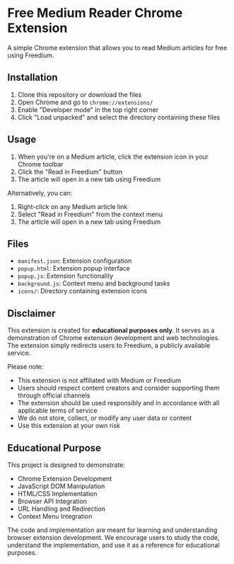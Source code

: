 # Free Medium Reader Chrome Extension

A simple Chrome extension that allows you to read Medium articles for free using Freedium.

## Installation

1. Clone this repository or download the files
2. Open Chrome and go to `chrome://extensions/`
3. Enable "Developer mode" in the top right corner
4. Click "Load unpacked" and select the directory containing these files

## Usage

1. When you're on a Medium article, click the extension icon in your Chrome toolbar
2. Click the "Read in Freedium" button
3. The article will open in a new tab using Freedium

Alternatively, you can:
1. Right-click on any Medium article link
2. Select "Read in Freedium" from the context menu
3. The article will open in a new tab using Freedium

## Files
- `manifest.json`: Extension configuration
- `popup.html`: Extension popup interface
- `popup.js`: Extension functionality
- `background.js`: Context menu and background tasks
- `icons/`: Directory containing extension icons

## Disclaimer
This extension is created for **educational purposes only**. It serves as a demonstration of Chrome extension development and web technologies. The extension simply redirects users to Freedium, a publicly available service.

Please note:
- This extension is not affiliated with Medium or Freedium
- Users should respect content creators and consider supporting them through official channels
- The extension should be used responsibly and in accordance with all applicable terms of service
- We do not store, collect, or modify any user data or content
- Use this extension at your own risk

## Educational Purpose

This project is designed to demonstrate:
- Chrome Extension Development
- JavaScript DOM Manipulation
- HTML/CSS Implementation
- Browser API Integration
- URL Handling and Redirection
- Context Menu Integration

The code and implementation are meant for learning and understanding browser extension development. We encourage users to study the code, understand the implementation, and use it as a reference for educational purposes.
